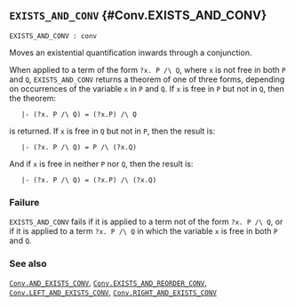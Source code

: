 ## `EXISTS_AND_CONV` {#Conv.EXISTS_AND_CONV}


```
EXISTS_AND_CONV : conv
```



Moves an existential quantification inwards through a conjunction.


When applied to a term of the form `?x. P /\ Q`, where `x` is not free in both
`P` and `Q`, `EXISTS_AND_CONV` returns a theorem of one of three forms,
depending on occurrences of the variable `x` in `P` and `Q`.  If `x` is free
in `P` but not in `Q`, then the theorem:
    
       |- (?x. P /\ Q) = (?x.P) /\ Q
    
is returned.  If `x` is free in `Q` but not in `P`, then the
result is:
    
       |- (?x. P /\ Q) = P /\ (?x.Q)
    
And if `x` is free in neither `P` nor `Q`, then the result is:
    
       |- (?x. P /\ Q) = (?x.P) /\ (?x.Q)
    



### Failure

`EXISTS_AND_CONV` fails if it is applied to a term not of the form
`?x. P /\ Q`, or if it is applied to a term `?x. P /\ Q` in which the
variable `x` is free in both `P` and `Q`.

### See also

[`Conv.AND_EXISTS_CONV`](#Conv.AND_EXISTS_CONV), [`Conv.EXISTS_AND_REORDER_CONV`](#Conv.EXISTS_AND_REORDER_CONV), [`Conv.LEFT_AND_EXISTS_CONV`](#Conv.LEFT_AND_EXISTS_CONV), [`Conv.RIGHT_AND_EXISTS_CONV`](#Conv.RIGHT_AND_EXISTS_CONV)

